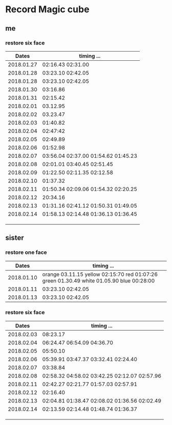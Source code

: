 # Record Magic cube


## **me**
### restore six face
| Dates      | timing ...                          |
| ---------- | ----------------------------------- |
| 2018.01.27 | 02:16.43   02:31.00                 |
| 2018.01.28 | 03:23.10 02:42.05                   |
| 2018.01.28 | 03:23.10 02:42.05                   |
| 2018.01.30 | 03:16.86                            |
| 2018.01.31 | 02:15.42                            |
| 2018.02.01 | 03.12.95                            |
| 2018.02.02 | 03.23.47                            |
| 2018.02.03 | 01:40.82                            |
| 2018.02.04 | 02:47:42                            |
| 2018.02.05 | 02:49.89                            |
| 2018.02.06 | 01:52.98                            |
| 2018.02.07 | 03:56.04 02:37.00 01:54.62 01:45.23 |
| 2018.02.08 | 02:01.01 03:40.45 02:51.45          |
| 2018.02.09 | 01:22.50 02:11.35 02:12.58          |
| 2018.02.10 | 01:37.32                            |
| 2018.02.11 | 01:50.34 02:09.06 01:54.32 02:20.25 |
| 2018.02.12 | 20:34.16                            |
| 2018.02.13 | 01:31.16 02:41.12 01:50.31 01:49.05 |
| 2018.02.14 | 01:58.13 02:14.48 01:36.13 01:36.45 |
|            |                                     |
|            |                                     |
|            |                                     |


## **sister**
### restore one face
| Dates      | timing ...                               |
| ---------- | ---------------------------------------- |
| 2018.01.10 | orange 03.11.15 yellow 02:15:70 red 01:07:26 green 01.30.49 white 01.05.90 blue 00:28:00 |
| 2018.01.11 | 03:23.10 02:42.05                        |
| 2018.01.13 | 03:23.10 02:42.05                        |



### restore six face
| Dates      | timing ...                               |
| ---------- | ---------------------------------------- |
| 2018.02.03 | 08:23.17                                 |
| 2018.02.04 | 06:24.47 06:54.09 04:36.70               |
| 2018.02.05 | 05:50.10                                 |
| 2018.02.06 | 05:39.91 03:47.37 03:32.41 02:24.40      |
| 2018.02.07 | 03:38.84                                 |
| 2018.02.08 | 02:58.32 04:58.02 03:42.25 02:12.07 02:57.96 |
| 2018.02.11 | 02:42.27 02:21.77 01:57.03 02:57.91      |
| 2018.02.12 | 02:16.40                                 |
| 2018.02.13 | 02:04.81 01:38.47 02:08.02 01:36.56 02:02.49 |
| 2018.02.14 | 02:13.59 02:14.48 01:48.74 01:36.37      |
|            |                                          |
|            |                                          |
|            |                                          |


